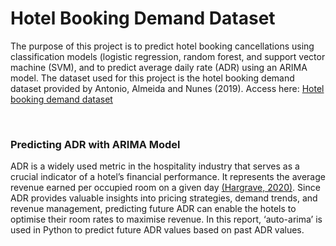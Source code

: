 # Hotel Booking Demand Dataset
The purpose of this project is to predict hotel booking cancellations using classification models (logistic regression, random forest, and support vector machine (SVM), and to predict average daily rate (ADR) using an ARIMA model. The dataset used for this project is the hotel booking demand dataset provided by Antonio, Almeida and Nunes (2019). Access here: [Hotel booking demand dataset](https://www.kaggle.com/datasets/jessemostipak/hotel-booking-demand/data)

<br>

### Predicting ADR with ARIMA Model
ADR is a widely used metric in the hospitality industry that serves as a crucial indicator of a hotel’s financial performance. It represents the average revenue earned per occupied room on a given day [(Hargrave, 2020)](https://www.investopedia.com/terms/a/average-daily-rate.asp). Since ADR provides valuable insights into pricing strategies, demand trends, and revenue management, predicting future ADR can enable the hotels to optimise their room rates to maximise revenue. In this report, ‘auto-arima’ is used in Python to predict future ADR values based on past ADR values.

